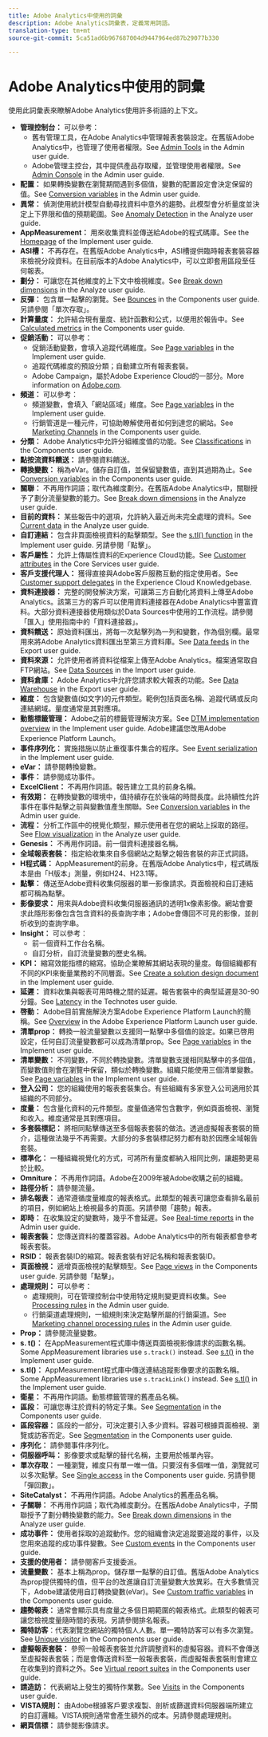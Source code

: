 ```yaml
---
title: Adobe Analytics中使用的詞彙
description: Adobe Analytics詞彙表，定義常用詞語。
translation-type: tm+mt
source-git-commit: 5ca51ad6b967687004d9447964ed87b29077b330

---
```



# Adobe Analytics中使用的詞彙

使用此詞彙表來瞭解Adobe Analytics使用許多術語的上下文。

* **管理控制台：** 可以參考：
   * 舊有管理工具，在Adobe Analytics中管理報表套裝設定。在舊版Adobe Analytics中，也管理了使用者權限。See [Admin Tools](../admin/admin/c-admin-tools.md) in the Admin user guide.
   * Adobe管理主控台，其中提供產品存取權，並管理使用者權限。See [Admin Console](../admin/admin-console/home.md) in the Admin user guide.
* **配置：** 如果轉換變數在瀏覽期間遇到多個值，變數的配置設定會決定保留的值。See [Conversion variables](../admin/admin/conversion-var-admin/conversion-var-admin.md) in the Admin user guide.
* **異常：** 偵測使用統計模型自動尋找資料中意外的趨勢。此模型會分析量度並決定上下界限和值的預期範圍。See [Anomaly Detection](../analyze/analysis-workspace/virtual-analyst/c-anomaly-detection/anomaly-detection.md) in the Analyze user guide.
* **AppMeasurement：** 用來收集資料並傳送給Adobe的程式碼庫。See the [Homepage](../implement/home.md) of the Implement user guide.
* **ASI槽：** 不再存在。在舊版Adobe Analytics中，ASI槽提供臨時報表套裝容器來檢視分段資料。在目前版本的Adobe Analytics中，可以立即套用區段至任何報表。
* **劃分：** 可讓您在其他維度的上下文中檢視維度。See [Break down dimensions](../analyze/analysis-workspace/components/dimensions/t-breakdown-fa.md) in the Analyze user guide.
* **反彈：** 包含單一點擊的瀏覽。See [Bounces](../components/c-variables/c-metrics/metrics-bounces.md) in the Components user guide. 另請參閱「單次存取」。
* **計算量度：** 允許結合現有量度、統計函數和公式，以便用於報告中。See [Calculated metrics](../components/c-calcmetrics/cm-overview.md) in the Components user guide.
* **促銷活動：** 可以參考：
   * 促銷活動變數，會填入追蹤代碼維度。See [Page variables](../implement/js-implementation/c-variables/page-variables.md) in the Implement user guide.
   * 追蹤代碼維度的預設分類；自動建立所有報表套裝。
   * Adobe Campaign，屬於Adobe Experience Cloud的一部分。More information on [Adobe.com](https://www.adobe.com/marketing/campaign.html).
* **頻道：** 可以參考：
   * 頻道變數，會填入「網站區域」維度。See [Page variables](../implement/js-implementation/c-variables/page-variables.md) in the Implement user guide.
   * 行銷管道是一種元件，可協助瞭解使用者如何到達您的網站。See [Marketing Channels](../components/c-marketing-channels/c-overview.md) in the Components user guide.
* **分類：** Adobe Analytics中允許分組維度值的功能。See [Classifications](../components/c-classifications2/c-classifications.md) in the Components user guide.
* **點按流資料饋送：** 請參閱資料饋送。
* **轉換變數：** 稱為eVar。儲存自訂值，並保留變數值，直到其過期為止。See [Conversion variables](../components/c-variables/dimensionslist/reports-conversion.md) in the Components user guide.
* **關聯：** 不再用作詞語；取代為維度劃分。在舊版Adobe Analytics中，關聯授予了劃分流量變數的能力。See [Break down dimensions](../analyze/analysis-workspace/components/dimensions/t-breakdown-fa.md) in the Analyze user guide.
* **目前的資料：** 某些報告中的選項，允許納入最近尚未完全處理的資料。See [Current data](../analyze/reports-analytics/current-data.md) in the Analyze user guide.
* **自訂連結：** 包含非頁面檢視資料的點擊類型。See the [s.tl() function](../implement/js-implementation/function-tl.md) in the Implement user guide. 另請參閱「點擊」。
* **客戶屬性：** 允許上傳屬性資料的Experience Cloud功能。See [Customer attributes](https://docs.adobe.com/content/help/en/core-services/interface/customer-attributes/attributes.html) in the Core Services user guide.
* **客戶支援代理人：** 獲得直接與Adobe客戶服務互動的指定使用者。See [Customer support delegates](https://helpx.adobe.com/experience-cloud/supported-users.html) in the Experience Cloud Knowledgebase.
* **資料連接器：** 完整的開發解決方案，可讓第三方自動化將資料上傳至Adobe Analytics。該第三方的客戶可以使用資料連接器在Adobe Analytics中豐富資料。大部分資料連接器使用類似於Data Sources中使用的工作流程。請參閱「匯入」使用指南中的「資料連接器」。
* **資料饋送：** 原始資料匯出，將每一次點擊列為一列和變數，作為個別欄。最常用來將Adobe Analytics資料匯出至第三方資料庫。See [Data feeds](../export/analytics-data-feed/c-getstarted/data-feed-overview.md) in the Export user guide.
* **資料來源：** 允許使用者將資料從檔案上傳至Adobe Analytics。檔案通常取自FTP網站。See [Data Sources](../import/c-data-sources/datasrc-home.md) in the Import user guide.
* **資料倉庫：** Adobe Analytics中允許您請求較大報表的功能。See [Data Warehouse](../export/data-warehouse/data-warehouse.md) in the Export user guide.
* **維度：** 包含變數值(如文字)的元件類型。範例包括頁面名稱、追蹤代碼或反向連結網域。量度通常是其對應項。
* **動態標籤管理：** Adobe之前的標籤管理解決方案。See [DTM implementation overview](../implement/c-implement-with-dtm/dtm-implementation-overview.md) in the Implement user guide. Adobe建議您改用Adobe Experience Platform Launch。
* **事件序列化：** 實施措施以防止重復事件集合的程序。See [Event serialization](../implement/js-implementation/event-serialization.md) in the Implement user guide.
* **eVar：** 請參閱轉換變數。
* **事件：** 請參閱成功事件。
* **ExcelClient：** 不再用作詞語。報告建立工具的前身名稱。
* **有效期：** 在轉換變數的環境中，值持續存在於後端的時間長度。此持續性允許事件在事件點擊之前與變數值產生關聯。See [Conversion variables](../admin/admin/conversion-var-admin/conversion-var-admin.md) in the Admin user guide.
* **流程：** 分析工作區中的視覺化類型，顯示使用者在您的網站上採取的路徑。See [Flow visualization](../analyze/analysis-workspace/visualizations/c-flow/flow.md) in the Analyze user guide.
* **Genesis：** 不再用作詞語。前一個資料連接器名稱。
* **全域報表套裝：** 指定給收集來自多個網站之點擊之報告套裝的非正式詞語。
* **H程式碼：** AppMeasurement的前身。在舊版Adobe Analytics中，程式碼版本是由「H版本」測量，例如H24、H23.1等。
* **點擊：** 傳送至Adobe資料收集伺服器的單一影像請求。頁面檢視和自訂連結都可稱為點擊。
* **影像要求：** 用來與Adobe資料收集伺服器通訊的透明1x像素影像。網站會要求此隱形影像包含包含資料的長查詢字串；Adobe會傳回不可見的影像，並剖析收到的查詢字串。
* **Insight：** 可以參考：
   * 前一個資料工作台名稱。
   * 自訂分析，自訂流量變數的歷史名稱。
* **KPI：** 縮寫效能指標的縮寫。協助企業瞭解其網站表現的量度。每個組織都有不同的KPI來衡量業務的不同層面。See [Create a solution design document](../implement/prepare/solution-design.md) in the Implement user guide.
* **延遲：** 資料收集與報表可用時機之間的延遲。報告套裝中的典型延遲是30-90分鐘。See [Latency](../technotes/latency.md) in the Technotes user guide.
* **啓動：** Adobe目前實施解決方案Adobe Experience Platform Launch的簡稱。See [Overview](https://docs.adobe.com/content/help/en/launch/using/overview.html) in the Adobe Experience Platform Launch user guide.
* **清單prop：** 轉換一般流量變數以支援同一點擊中多個值的設定。如果已啓用設定，任何自訂流量變數都可以成為清單prop。See [Page variables](../implement/js-implementation/c-variables/page-variables.md) in the Implement user guide.
* **清單變數：** 不同變數，不同於轉換變數。清單變數支援相同點擊中的多個值，而變數值則會在瀏覽中保留，類似於轉換變數。組織只能使用三個清單變數。See [Page variables](../implement/js-implementation/c-variables/page-variables.md) in the Implement user guide.
* **登入公司：** 您的組織使用的報表套裝集合。有些組織有多家登入公司適用於其組織的不同部分。
* **度量：** 包含量化資料的元件類型。度量值通常包含數字，例如頁面檢視、瀏覽和收入。維度通常是其對應項目。
* **多套裝標記：** 將相同點擊傳送至多個報表套裝的做法。透過虛擬報表套裝的簡介，這種做法幾乎不再需要。大部分的多套裝標記努力都有助於因應全域報告套裝。
* **標準化：** 一種組織視覺化的方式，可將所有量度都納入相同比例，讓趨勢更易於比較。
* **Omniture：** 不再用作詞語。Adobe在2009年被Adobe收購之前的組織。
* **路徑分析：** 請參閱流量。
* **排名報表：** 通常遵循度量維度的報表格式。此類型的報表可讓您查看排名最前的項目，例如網站上檢視最多的頁面。另請參閱「趨勢」報表。
* **即時：** 在收集設定的變數時，幾乎不會延遲。See [Real-time reports](../admin/admin/realtime/realtime.md) in the Admin user guide.
* **報表套裝：** 您傳送資料的覆蓋容器。Adobe Analytics中的所有報表都會參考報表套裝。
* **RSID：** 報表套裝ID的縮寫。報表套裝有好記名稱和報表套裝ID。
* **頁面檢視：** 遞增頁面檢視的點擊類型。See [Page views](../components/c-variables/c-metrics/metrics-page-view.md) in the Components user guide. 另請參閱「點擊」。
* **處理規則：** 可以參考：
   * 處理規則，可在管理控制台中使用特定規則變更資料收集。See [Processing rules](../admin/admin/c-processing-rules/processing-rules.md) in the Admin user guide.
   * 行銷渠道處理規則，一組規則來決定點擊所屬的行銷渠道。See [Marketing channel processing rules](../admin/admin/marketing-channels-admin.md) in the Admin user guide.
* **Prop：** 請參閱流量變數。
* **s. t()：** 在AppMeasurement程式庫中傳送頁面檢視影像請求的函數名稱。Some AppMeasurement libraries use `s.track()` instead. See [s.t()](../implement/js-implementation/function-t.md) in the Implement user guide.
* **s<span>.</span>tl()：** AppMeasurement程式庫中傳送連結追蹤影像要求的函數名稱。Some AppMeasurement libraries use `s.trackLink()` instead. See [s.tl()](../implement/js-implementation/function-tl.md) in the Implement user guide.
* **衛星：** 不再用作詞語。動態標籤管理的舊產品名稱。
* **區段：** 可讓您專注於資料的特定子集。See [Segmentation](../components/c-segmentation/seg-overview.md) in the Components user guide.
* **區段容器：** 區段的一部分，可決定要引入多少資料。容器可根據頁面檢視、瀏覽或訪客而定。See [Segmentation](../components/c-segmentation/seg-overview.md) in the Components user guide.
* **序列化：** 請參閱事件序列化。
* **伺服器呼叫：** 影像要求或點擊的替代名稱，主要用於帳單內容。
* **單次存取：** 一種瀏覽，維度只有單一唯一值。只要沒有多個唯一值，瀏覽就可以多次點擊。See [Single access](../components/c-variables/c-metrics/metrics-single-access.md) in the Components user guide. 另請參閱「彈回數」。
* **SiteCatalyst：** 不再用作詞語。Adobe Analytics的舊產品名稱。
* **子關聯：** 不再用作詞語；取代為維度劃分。在舊版Adobe Analytics中，子關聯授予了劃分轉換變數的能力。See [Break down dimensions](../analyze/analysis-workspace/components/dimensions/t-breakdown-fa.md) in the Analyze user guide.
* **成功事件：** 使用者採取的追蹤動作。您的組織會決定追蹤要追蹤的事件，以及您用來追蹤的成功事件變數。See [Custom events](../components/c-variables/c-metrics/metrics-custom.md) in the Components user guide.
* **支援的使用者：** 請參閱客戶支援委派。
* **流量變數：** 基本上稱為prop。儲存單一點擊的自訂值。舊版Adobe Analytics為prop提供獨特的值，但平台的改進讓自訂流量變數大放異彩。在大多數情況下，Adobe建議使用自訂轉換變數(eVar)。See [Custom traffic variables](../components/c-variables/dimensionslist/reports-custom-traffic.md) in the Components user guide.
* **趨勢報表：** 通常會顯示具有度量之多個日期範圍的報表格式。此類型的報表可讓您檢視度量隨時間的表現。另請參閱排名報表。
* **獨特訪客**：代表瀏覽您網站的獨特個人人數。單一獨特訪客可以有多次瀏覽。See [Unique visitor](../components/c-variables/c-metrics/metrics-unique-visitors.md) in the Components user guide.
* **虛擬報表套裝：** 參照一般報表套裝並允許調整資料的虛擬容器。資料不會傳送至虛擬報表套裝；而是會傳送資料至一般報表套裝，而虛擬報表套裝則會建立在收集到的資料之外。See [Virtual report suites](../components/vrs/vrs-about.md) in the Components user guide.
* **請造訪：** 代表網站上發生的獨特作業數。See [Visits](../components/c-variables/c-metrics/metrics-visit.md) in the Components user guide.
* **VISTA規則：** 由Adobe根據客戶要求複製、剖析或篩選資料伺服器端所建立的自訂邏輯。VISTA規則通常會產生額外的成本。另請參閱處理規則。
* **網頁信標：** 請參閱影像請求。
